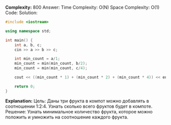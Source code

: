 **Complexity:** 800
Answer:
	Time Complexity: O(N)
	Space Complexity: O(1)
Code:
Solution:
```cpp
#include <iostream>

using namespace std;

int main() {
    int a, b, c;
    cin >> a >> b >> c;

    int min_count = a/1;
    min_count = min(min_count, b/2);
    min_count = min(min_count, c/4);

    cout << ((min_count * 1) + (min_count * 2) + (min_count * 4)) << endl;

    return 0;
}
```
**Explanation:**
	Цель: Даны три фрукта в компот можно добавлять в соотношении 1:2:4. Узнать сколько всего фруктов будет в компоте.
	Решение: Узнать минимальное количество фрукта, которое можно положить и умножить на соотношение каждого фрукта.